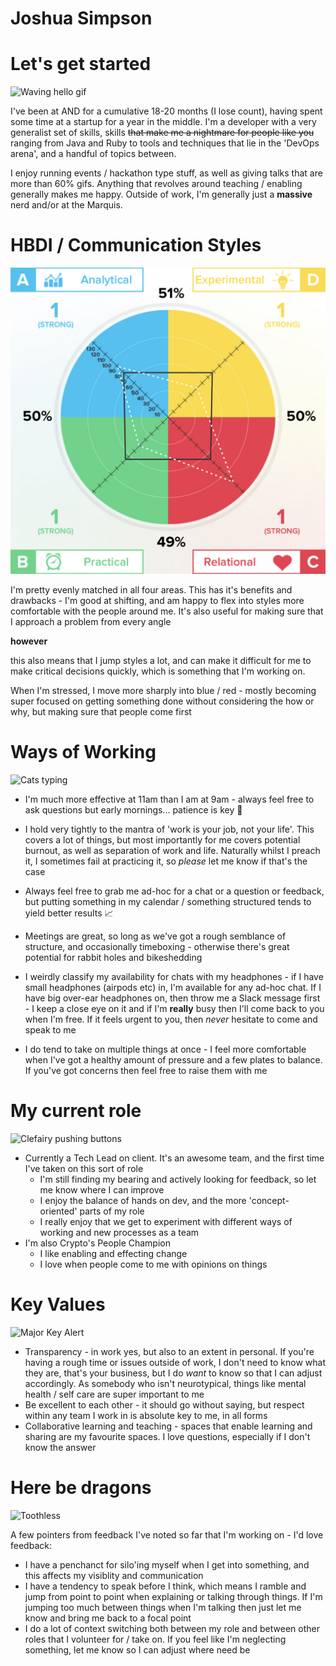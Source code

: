 # Joshua Simpson

# Let's get started

![Waving hello gif](https://media.giphy.com/media/yoJC2A59OCZHs1LXvW/giphy.gif)

I've been at AND for a cumulative 18-20 months (I lose count), having spent some time at a startup for a year in the middle. I'm a developer with a very generalist set of skills, skills ~~that make me a nightmare for people like you~~ ranging from Java and Ruby to tools and techniques that lie in the 'DevOps arena', and a handful of topics between.

I enjoy running events / hackathon type stuff, as well as giving talks that are more than 60% gifs. Anything that revolves around teaching / enabling generally makes me happy. Outside of work, I'm generally just a **massive** nerd and/or at the Marquis.

# HBDI / Communication Styles

![HBDI](hbdi.jpeg)

I'm pretty evenly matched in all four areas. This has it's benefits and drawbacks - I'm good at shifting, and am happy to flex into styles more comfortable with the people around me. It's also useful for making sure that I approach a problem from every angle 

**however** 

this also means that I jump styles a lot, and can make it difficult for me to make critical decisions quickly, which is something that I'm working on. 

When I'm stressed, I move more sharply into blue / red - mostly becoming super focused on getting something done without considering the how or why, but making sure that people come first 

# Ways of Working

![Cats typing](https://media.giphy.com/media/ule4vhcY1xEKQ/giphy.gif)

- I'm much more effective at 11am than I am at 9am - always feel free to ask questions but early mornings... patience is key 🙏

- I hold very tightly to the mantra of 'work is your job, not your life'. This covers a lot of things, but most importantly for me covers potential burnout, as well as separation of work and life. Naturally whilst I preach it, I sometimes fail at practicing it, so _please_ let me know if that's the case 

- Always feel free to grab me ad-hoc for a chat or a question or feedback, but putting something in my calendar / something structured tends to yield better results 📈

- Meetings are great, so long as we've got a rough semblance of structure, and occasionally timeboxing - otherwise there's great potential for rabbit holes and bikeshedding

- I weirdly classify my availability for chats with my headphones - if I have small headphones (airpods etc) in, I'm available for any ad-hoc chat. If I have big over-ear headphones on, then throw me a Slack message first - I keep a close eye on it and if I'm **really** busy then I'll come back to you when I'm free. If it feels urgent to you, then *never* hesitate to come and speak to me

- I do tend to take on multiple things at once - I feel more comfortable when I've got a healthy amount of pressure and a few plates to balance. If you've got concerns then feel free to raise them with me 

# My current role

![Clefairy pushing buttons](https://media.giphy.com/media/rAm0u2k17rM3e/giphy.gif)

- Currently a Tech Lead on client. It's an awesome team, and the first time I've taken on this sort of role
  - I'm still finding my bearing and actively looking for feedback, so let me know where I can improve
  - I enjoy the balance of hands on dev, and the more 'concept-oriented' parts of my role
  - I really enjoy that we get to experiment with different ways of working and new processes as a team
- I'm also Crypto's People Champion
  - I like enabling and effecting change
  - I love when people come to me with opinions on things

# Key Values

![Major Key Alert](https://media.giphy.com/media/wHm63F7wKWINy/giphy.gif)

- Transparency - in work yes, but also to an extent in personal. If you're having a rough time or issues outside of work, I don't need to know what they are, that's your business, but I do *want* to know so that I can adjust accordingly. As somebody who isn't neurotypical, things like mental health / self care are super important to me
- Be excellent to each other - it should go without saying, but respect within any team I work in is absolute key to me, in all forms 
- Collaborative learning and teaching - spaces that enable learning and sharing are my favourite spaces. I love questions, especially if I don't know the answer

# Here be dragons

![Toothless](https://media.giphy.com/media/1pA8TwX8atOCnAtTbV/giphy.gif)

A few pointers from feedback I've noted so far that I'm working on - I'd love feedback:

- I have a penchanct for silo'ing myself when I get into something, and this affects my visiblity and communication
- I have a tendency to speak before I think, which means I ramble and jump from point to point when explaining or talking through things. If I'm jumping too much between things when I'm talking then just let me know and bring me back to a focal point
- I do a lot of context switching both between my role and between other roles that I volunteer for / take on. If you feel like I'm neglecting something, let me know so I can adjust where need be